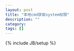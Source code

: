 ```yaml
---
layout: post
title: "本地cmd获取system权限"
description: ""
category: 
tags: []
---
```

{% include JB/setup %}
